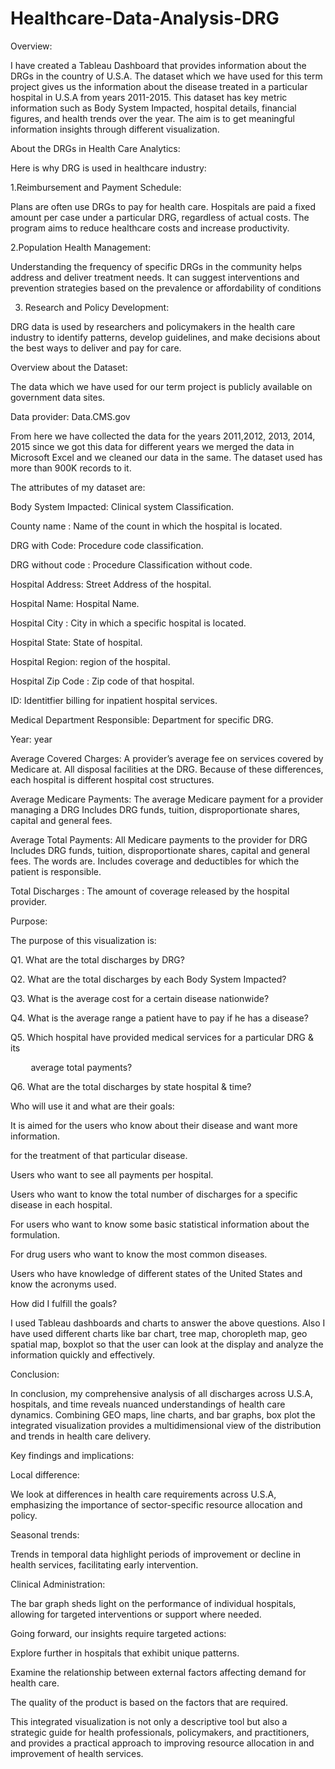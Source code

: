 # Healthcare-Data-Analysis-DRG


Overview: 

I have created a Tableau Dashboard that provides information about the DRGs in the country of U.S.A. The dataset which we have used for this term project gives us the information about the disease treated in a particular hospital in U.S.A from years 2011-2015. This dataset has key metric information such as Body System Impacted, hospital details, financial figures, and health trends over the year. The aim is to get meaningful information insights through different visualization. 

 

About the DRGs in Health Care Analytics: 

Here is why DRG is used in healthcare industry: 

1.Reimbursement and Payment Schedule: 

Plans are often use DRGs to pay for health care. Hospitals are paid a fixed amount per case under a particular DRG, regardless of actual costs. The program aims to reduce healthcare costs and increase productivity. 

2.Population Health Management: 

Understanding the frequency of specific DRGs in the community helps address and deliver treatment needs. It can suggest interventions and prevention strategies based on the prevalence or affordability of conditions 

3. Research and Policy Development: 

DRG data is used by researchers and policymakers in the health care industry to identify patterns, develop guidelines, and make decisions about the best ways to deliver and pay for care. 

 

 

Overview about the Dataset: 

The data which we have used for our term project is publicly available on government data sites. 

Data provider:  Data.CMS.gov 

From here we have collected the data for the years 2011,2012, 2013, 2014, 2015 since we got this data for different years we merged the data in Microsoft Excel and we cleaned our data in the same. The dataset used has more than 900K records to it. 

The attributes of my dataset are: 

Body System Impacted: Clinical system Classification. 

County name : Name of the count in which the  hospital is located. 

DRG with Code: Procedure code classification. 

DRG without code : Procedure Classification  without code.  

Hospital Address: Street Address of the hospital. 

Hospital Name: Hospital Name. 

Hospital City : City in which a specific hospital is located. 

Hospital State: State of hospital. 

Hospital Region: region of the hospital. 

Hospital Zip Code : Zip code of that hospital. 

ID: Identitfier billing for inpatient hospital services.   

Medical Department Responsible: Department for specific DRG. 

Year: year  

Average Covered Charges: A provider’s average fee on services covered by Medicare at. All disposal facilities at the DRG. Because of these differences, each hospital is different hospital cost structures. 

Average Medicare Payments: The average Medicare payment for a provider managing a DRG Includes DRG funds, tuition, disproportionate shares, capital and general fees. 

Average Total Payments: All Medicare payments to the provider for DRG Includes DRG funds, tuition, disproportionate shares, capital and general fees. The words are. Includes coverage and deductibles for which the patient is responsible. 

Total Discharges : The amount of coverage released by the hospital provider. 

 

 

Purpose: 

The purpose of this visualization is: 

Q1. What are the total discharges by DRG? 

Q2. What are the total discharges by each Body System Impacted? 

Q3. What is the average cost for a certain disease nationwide? 

Q4. What is the average range a patient have to pay if he has a disease? 

Q5. Which hospital have provided medical services for a particular DRG & its  

          average total payments? 

Q6. What are the total discharges by state hospital & time? 

 

Who will use it and what are their goals: 

It is aimed for the users who know about their disease and want more information. 

for the treatment of that particular disease. 

Users who want to see all payments per hospital. 

Users who want to know the total number of discharges for a specific disease in each hospital. 

For users who want to know some basic statistical information about the formulation. 

For drug users who want to know the most common diseases. 

Users who have knowledge of different states of the United States and know the acronyms used. 

 

How did I fulfill the goals? 

I used Tableau dashboards and charts to answer the above questions. Also I have used different charts like bar chart, tree map, choropleth map, geo spatial map, boxplot so that the user can look at the display and analyze the information quickly and effectively. 

 

 


Conclusion: 

In conclusion, my comprehensive analysis of all discharges across U.S.A, hospitals, and time reveals nuanced understandings of health care dynamics. Combining GEO maps, line charts, and bar graphs, box plot the integrated visualization provides a multidimensional view of the distribution and trends in health care delivery. 

Key findings and implications: 

 

Local difference: 

We look at differences in health care requirements across U.S.A, emphasizing the importance of sector-specific resource allocation and policy. 

 

Seasonal trends: 

Trends in temporal data highlight periods of improvement or decline in health services, facilitating early intervention. 

 

Clinical Administration: 

The bar graph sheds light on the performance of individual hospitals, allowing for targeted interventions or support where needed. 

 

Going forward, our insights require targeted actions: 

 

Explore further in hospitals that exhibit unique patterns. 

Examine the relationship between external factors affecting demand for health care. 

The quality of the product is based on the factors that are required. 

This integrated visualization is not only a descriptive tool but also a strategic guide for health professionals, policymakers, and practitioners, and provides a practical approach to improving resource allocation in and improvement of health services. 

 

 

 

 
